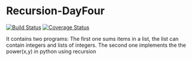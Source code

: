# Recursion-DayFour

[![Build Status](https://travis-ci.org/Janet-Namutebi/Recursion-DayFour.svg?branch=master)](https://travis-ci.org/Janet-Namutebi/Recursion-DayFour)
[![Coverage Status](https://coveralls.io/repos/github/Janet-Namutebi/Recursion-DayFour/badge.svg?branch=master)](https://coveralls.io/github/Janet-Namutebi/Recursion-DayFour?branch=master)

It contains two programs:
The first one sums items in a list, the list can contain integers and lists of integers.
The second one implements the the power(x,y) in python using recursion
